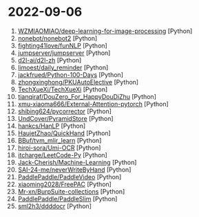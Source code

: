 # 2022-09-06

1. [WZMIAOMIAO/deep-learning-for-image-processing](https://github.com/WZMIAOMIAO/deep-learning-for-image-processing "deep learning for image processing including classification and object-detection etc.") [Python]
2. [nonebot/nonebot2](https://github.com/nonebot/nonebot2 "跨平台 Python 异步聊天机器人框架 / Asynchronous multi-platform chatbot framework written in Python") [Python]
3. [fighting41love/funNLP](https://github.com/fighting41love/funNLP "中英文敏感词、语言检测、中外手机/电话归属地/运营商查询、名字推断性别、手机号抽取、身份证抽取、邮箱抽取、中日文人名库、中文缩写库、拆字词典、词汇情感值、停用词、反动词表、暴恐词表、繁简体转换、英文模拟中文发音、汪峰歌词生成器、职业名称词库、同义词库、反义词库、否定词库、汽车品牌词库、汽车零件词库、连续英文切割、各种中文词向量、公司名字大全、古诗词库、IT词库、财经词库、成语词库、地名词库、历史名人词库、诗词词库、医学词库、饮食词库、法律词库、汽车词库、动物词库、中文聊天语料、中文谣言数据、百度中文问答数据集、句子相似度匹配算法集合、bert资源、文本生成&摘要相关工具、cocoNLP信息抽取工具、国内电话号码正则匹配、清华大学XLORE:中英文跨语言百科知识图谱、清华大学人工智能技术…") [Python]
4. [jumpserver/jumpserver](https://github.com/jumpserver/jumpserver "JumpServer 是广受欢迎的开源堡垒机，是符合 4A 规范的专业运维安全审计系统。") [Python]
5. [d2l-ai/d2l-zh](https://github.com/d2l-ai/d2l-zh "《动手学深度学习》：面向中文读者、能运行、可讨论。中英文版被60个国家的400所大学用于教学。") [Python]
6. [limoest/daily_reminder](https://github.com/limoest/daily_reminder "微信公众号全自动每日推送（先看README.md里的内容）") [Python]
7. [jackfrued/Python-100-Days](https://github.com/jackfrued/Python-100-Days "Python - 100天从新手到大师") [Python]
8. [zhongxinghong/PKUAutoElective](https://github.com/zhongxinghong/PKUAutoElective "北大选课网补退选阶段自动选课小工具") [Python]
9. [TechXueXi/TechXueXi](https://github.com/TechXueXi/TechXueXi "强国通 科技强国 学习强国 xuexiqiangguo 全网最好用开源网页学习强国助手：TechXueXi （懒人刷分工具 自动学习）技术强国，支持答题，支持 docker 45分/天") [Python]
10. [tianqiraf/DouZero_For_HappyDouDiZhu](https://github.com/tianqiraf/DouZero_For_HappyDouDiZhu "基于DouZero定制AI实战欢乐斗地主") [Python]
11. [xmu-xiaoma666/External-Attention-pytorch](https://github.com/xmu-xiaoma666/External-Attention-pytorch "🍀 Pytorch implementation of various Attention Mechanisms, MLP, Re-parameter, Convolution, which is helpful to further understand papers.⭐⭐⭐") [Python]
12. [shibing624/pycorrector](https://github.com/shibing624/pycorrector "pycorrector is a toolkit for text error correction. 文本纠错，Kenlm，ConvSeq2Seq，BERT，MacBERT，ELECTRA，ERNIE，Transformer，T5等模型实现，开箱即用。") [Python]
13. [UndCover/PyramidStore](https://github.com/UndCover/PyramidStore "") [Python]
14. [hankcs/HanLP](https://github.com/hankcs/HanLP "中文分词 词性标注 命名实体识别 依存句法分析 成分句法分析 语义依存分析 语义角色标注 指代消解 风格转换 语义相似度 新词发现 关键词短语提取 自动摘要 文本分类聚类 拼音简繁转换 自然语言处理") [Python]
15. [HaujetZhao/QuickHand](https://github.com/HaujetZhao/QuickHand "快速的仿手写文字的图片生成器。基于 https://github.com/Gsllchb/Handright/ 的 GUI。") [Python]
16. [BBuf/tvm_mlir_learn](https://github.com/BBuf/tvm_mlir_learn "tvm learn") [Python]
17. [hiroi-sora/Umi-OCR](https://github.com/hiroi-sora/Umi-OCR "OCR批量图片转文字识别软件，带界面，离线运行。可排除图片中水印区域的干扰，提取干净的文本。基于 PaddleOCR 。") [Python]
18. [itcharge/LeetCode-Py](https://github.com/itcharge/LeetCode-Py "⛽️「算法通关手册」，超详细的「算法与数据结构」基础讲解教程，「LeetCode」700+ 道题目的详细解析。通过「算法理论学习」和「编程实战练习」相结合的方式，从零基础到彻底掌握算法知识。") [Python]
19. [Jack-Cherish/Machine-Learning](https://github.com/Jack-Cherish/Machine-Learning "⚡机器学习实战（Python3）：kNN、决策树、贝叶斯、逻辑回归、SVM、线性回归、树回归") [Python]
20. [SAI-24-me/neverWriteByHand](https://github.com/SAI-24-me/neverWriteByHand "模拟手写稿") [Python]
21. [PaddlePaddle/PaddleVideo](https://github.com/PaddlePaddle/PaddleVideo "Awesome video understanding toolkits based on PaddlePaddle. It supports video data annotation tools, lightweight RGB and skeleton based action recognition model, practical applications for video tagging and sport action detection.") [Python]
22. [xiaoming2028/FreePAC](https://github.com/xiaoming2028/FreePAC "科学上网/翻墙梯子/自由上网/SS/SSR/V2Ray/Brook 搭建教程 免费机场、VPN工具") [Python]
23. [Mr-xn/BurpSuite-collections](https://github.com/Mr-xn/BurpSuite-collections "有关burpsuite的插件(非商店),文章以及使用技巧的收集(此项目不再提供burpsuite破解文件,如需要请在博客mrxn.net下载)---Collection of burpsuite plugins (non-stores), articles and tips for using Burpsuite, no crack version file") [Python]
24. [PaddlePaddle/PaddleSlim](https://github.com/PaddlePaddle/PaddleSlim "PaddleSlim is an open-source library for deep model compression and architecture search.") [Python]
25. [sml2h3/ddddocr](https://github.com/sml2h3/ddddocr "带带弟弟 通用验证码识别OCR pypi版") [Python]

